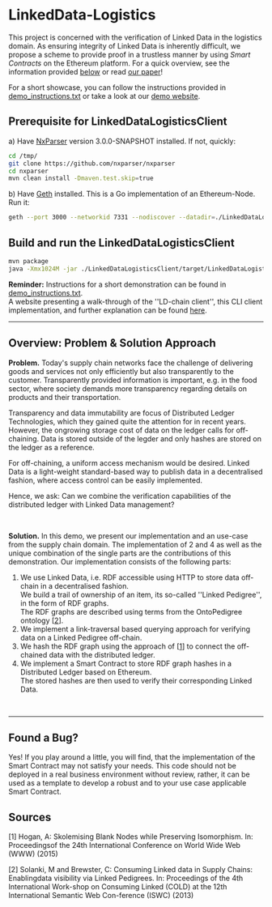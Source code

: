 # LinkedData-Logistics
This project is concerned with the verification of Linked Data in the logistics domain. 
As ensuring integrity of Linked Data is inherently difficult, we propose a scheme to provide proof in a trustless manner by using *Smart Contracts* on the Ethereum platform. 
For a quick overview, see the information provided [below](https://github.com/uvdsl/LinkedData-Logistics#overview-problem--solution-approach) or read [our paper](tbd)!

<p>

For a short showcase, you can follow the instructions provided in [demo_instructions.txt](https://github.com/uvdsl/LinkedData-Logistics/blob/master/resources/demo_instructions.txt) or take a look at our [demo website](tbd).

## Prerequisite for LinkedDataLogisticsClient
a) Have [NxParser](https://github.com/nxparser/nxparser) version 3.0.0-SNAPSHOT installed. If not, quickly:
```bash
cd /tmp/
git clone https://github.com/nxparser/nxparser
cd nxparser
mvn clean install -Dmaven.test.skip=true
```

b) Have [Geth](https://geth.ethereum.org/downloads/) installed. This is a Go implementation of an Ethereum-Node. Run it: 
```bash
geth --port 3000 --networkid 7331 --nodiscover --datadir=./LinkedDataLogisticsClient/ethereum --rpc --rpcport 8543 --rpcapi "admin,eth,net,web3,personal,miner" --ipcdisable --rpccorsdomain "*"
```

## Build and run the LinkedDataLogisticsClient
```bash
mvn package
java -Xmx1024M -jar ./LinkedDataLogisticsClient/target/LinkedDataLogisticsClient-jar-with-dependencies.jar
```

<p>

**Reminder:** 
Instructions for a short demonstration can be found in [demo_instructions.txt](https://github.com/uvdsl/LinkedData-Logistics/blob/master/resources/demo_instructions.txt). <br>
A website presenting a walk-through of the ''LD-chain client'', this CLI client implementation, and further explanation can be found [here](tbd).
<br>

---

## Overview: Problem & Solution Approach
**Problem.** 
Today's supply chain networks face the challenge of delivering goods and services not only efficiently but also transparently to the customer. 
Transparently provided information is important, e.g. in the food sector, where society demands more transparency regarding details on products and their transportation.

Transparency and data immutability are focus of Distributed Ledger Technologies, which they gained quite the attention for in recent years. 
However, the ongrowing storage cost of data on the ledger calls for off-chaining. 
Data is stored outside of the legder and only hashes are stored on the ledger as a reference.

For off-chaining, a uniform access mechanism would be desired.
Linked Data is a light-weight standard-based way to publish data in a decentralised fashion, where access control can be easily implemented.

Hence, we ask: Can we combine the verification capabilities of the distributed ledger with Linked Data management?

<br>
        
**Solution.** In this demo, we present our implementation and an use-case from the supply chain domain. 
The implementation of 2 and 4 as well as the unique combination of the single parts are the contributions of this demonstration. 
Our implementation consists of the following parts:

1. We use Linked Data, i.e. RDF accessible using HTTP to store data off-chain in a decentralised fashion. <br>
   We build a trail of ownership of an item, its so-called ''Linked Pedigree'', in the form of RDF graphs. <br>
   The RDF graphs are described using terms from the OntoPedigree ontology [[2](https://github.com/uvdsl/LinkedData-Logistics#sources)].
2. We implement a link-traversal based querying approach for verifying data on a Linked Pedigree off-chain.
3. We hash the RDF graph using the approach of [[1](https://github.com/uvdsl/LinkedData-Logistics#sources)] to connect the off-chained data with the distributed ledger.
4. We implement a Smart Contract to store RDF graph hashes in a Distributed Ledger based on Ethereum. <br>
   The stored hashes are then used to verify their corresponding Linked Data. 

<br>

---

## Found a Bug?
Yes! If you play around a little, you will find, that the implementation of the Smart Contract may not satisfy your needs. 
This code should not be deployed in a real business environment without review, rather, it can be used as a template to develop a robust and to your use case applicable Smart Contract.

## Sources

[1] Hogan, A: Skolemising Blank Nodes while Preserving Isomorphism. In: Proceedingsof the 24th International Conference on World Wide Web (WWW) (2015)

[2] Solanki, M and Brewster, C: Consuming Linked data in Supply Chains: Enablingdata visibility via Linked Pedigrees. In: Proceedings of the 4th International Work-shop on Consuming Linked (COLD) at the 12th International Semantic Web Con-ference (ISWC) (2013)
